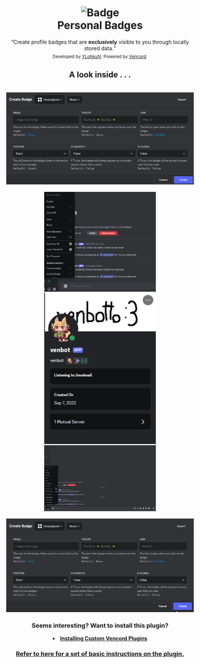 <div align=center>
    <h1>
        <img src="https://i.imgur.com/3CQhzM6.png" alt="Badge" width=40> <br>
        Personal Badges
    </h1>
    <q>Create profile badges that are <b>exclusively</b> visible to you through locally stored data.</q>
    <br>
    <sub>Developed by <a href="https://github.com/YLohkuhl">YLohkuhl</a>. Powered by <a href="https://github.com/Vendicated/Vencord">Vencord</a>.</sub>
</div>

<div align=center>
    <h2>A look inside . . .</h2>
    <br>
    <img src="github/gifs/modal.gif" width=700> <br> <br>
    <img src="github/gifs/context.gif" width=300>
    <img src="github/gifs/badge.gif" width=300> <br>
    <img src="github/gifs/category.gif" width=300> <br> <br>
    <img src="github/gifs/modal2.gif" width=700>
    <br>
</div>

<div align=center>
    <h3>Seems interesting? Want to install this plugin?</h3>
    <li>
        <a href="https://docs.vencord.dev/installing/custom-plugins/"><b>Installing Custom Vencord Plugins</b></a>
    </li>
</div>

<div align=center>
    <a href="docs/BASIC_INSTRUCTIONS.md">
        <h3>Refer to here for a set of basic instructions on the plugin.</h3>
    </a>
</div>

